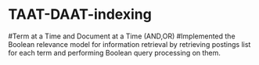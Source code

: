 # TAAT-DAAT-indexing
#Term at a Time and Document at a Time (AND,OR)
#Implemented the Boolean relevance model for information retrieval by retrieving postings list for each term and performing Boolean query processing on them.
